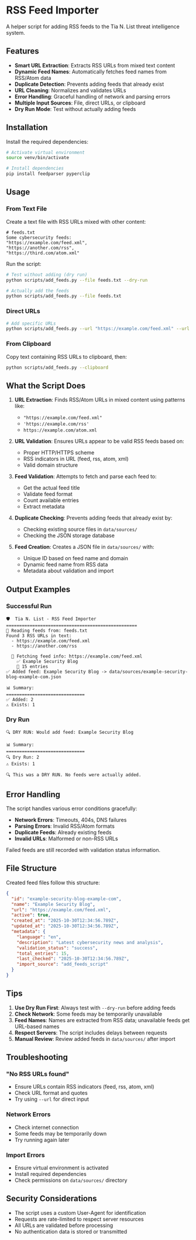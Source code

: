 # RSS Feed Importer

A helper script for adding RSS feeds to the Tia N. List threat intelligence system.

## Features

- **Smart URL Extraction**: Extracts RSS URLs from mixed text content
- **Dynamic Feed Names**: Automatically fetches feed names from RSS/Atom data
- **Duplicate Detection**: Prevents adding feeds that already exist
- **URL Cleaning**: Normalizes and validates URLs
- **Error Handling**: Graceful handling of network and parsing errors
- **Multiple Input Sources**: File, direct URLs, or clipboard
- **Dry Run Mode**: Test without actually adding feeds

## Installation

Install the required dependencies:

```bash
# Activate virtual environment
source venv/bin/activate

# Install dependencies
pip install feedparser pyperclip
```

## Usage

### From Text File

Create a text file with RSS URLs mixed with other content:

```
# feeds.txt
Some cybersecurity feeds:
"https://example.com/feed.xml",
"https://another.com/rss",
"https://third.com/atom.xml"
```

Run the script:

```bash
# Test without adding (dry run)
python scripts/add_feeds.py --file feeds.txt --dry-run

# Actually add the feeds
python scripts/add_feeds.py --file feeds.txt
```

### Direct URLs

```bash
# Add specific URLs
python scripts/add_feeds.py --url "https://example.com/feed.xml" --url "https://another.com/rss"
```

### From Clipboard

Copy text containing RSS URLs to clipboard, then:

```bash
python scripts/add_feeds.py --clipboard
```

## What the Script Does

1. **URL Extraction**: Finds RSS/Atom URLs in mixed content using patterns like:
   - `"https://example.com/feed.xml"`
   - `'https://example.com/rss'`
   - `https://example.com/atom.xml`

2. **URL Validation**: Ensures URLs appear to be valid RSS feeds based on:
   - Proper HTTP/HTTPS scheme
   - RSS indicators in URL (feed, rss, atom, xml)
   - Valid domain structure

3. **Feed Validation**: Attempts to fetch and parse each feed to:
   - Get the actual feed title
   - Validate feed format
   - Count available entries
   - Extract metadata

4. **Duplicate Checking**: Prevents adding feeds that already exist by:
   - Checking existing source files in `data/sources/`
   - Checking the JSON storage database

5. **Feed Creation**: Creates a JSON file in `data/sources/` with:
   - Unique ID based on feed name and domain
   - Dynamic feed name from RSS data
   - Metadata about validation and import

## Output Examples

### Successful Run
```
🛡️  Tia N. List - RSS Feed Importer
==================================================
📁 Reading feeds from: feeds.txt
Found 3 RSS URLs in text:
  - https://example.com/feed.xml
  - https://another.com/rss

  📡 Fetching feed info: https://example.com/feed.xml
    ✅ Example Security Blog
    📄 15 entries
✅ Added feed: Example Security Blog -> data/sources/example-security-blog-example-com.json

📊 Summary:
==============================
✅ Added: 2
⚠️ Exists: 1
```

### Dry Run
```
🔍 DRY RUN: Would add feed: Example Security Blog

📊 Summary:
==============================
🔍 Dry Run: 2
⚠️ Exists: 1

🔍 This was a DRY RUN. No feeds were actually added.
```

## Error Handling

The script handles various error conditions gracefully:

- **Network Errors**: Timeouts, 404s, DNS failures
- **Parsing Errors**: Invalid RSS/Atom formats
- **Duplicate Feeds**: Already existing feeds
- **Invalid URLs**: Malformed or non-RSS URLs

Failed feeds are still recorded with validation status information.

## File Structure

Created feed files follow this structure:

```json
{
  "id": "example-security-blog-example-com",
  "name": "Example Security Blog",
  "url": "https://example.com/feed.xml",
  "active": true,
  "created_at": "2025-10-30T12:34:56.789Z",
  "updated_at": "2025-10-30T12:34:56.789Z",
  "metadata": {
    "language": "en",
    "description": "Latest cybersecurity news and analysis",
    "validation_status": "success",
    "total_entries": 15,
    "last_checked": "2025-10-30T12:34:56.789Z",
    "import_source": "add_feeds_script"
  }
}
```

## Tips

1. **Use Dry Run First**: Always test with `--dry-run` before adding feeds
2. **Check Network**: Some feeds may be temporarily unavailable
3. **Feed Names**: Names are extracted from RSS data; unavailable feeds get URL-based names
4. **Respect Servers**: The script includes delays between requests
5. **Manual Review**: Review added feeds in `data/sources/` after import

## Troubleshooting

### "No RSS URLs found"
- Ensure URLs contain RSS indicators (feed, rss, atom, xml)
- Check URL format and quotes
- Try using `--url` for direct input

### Network Errors
- Check internet connection
- Some feeds may be temporarily down
- Try running again later

### Import Errors
- Ensure virtual environment is activated
- Install required dependencies
- Check permissions on `data/sources/` directory

## Security Considerations

- The script uses a custom User-Agent for identification
- Requests are rate-limited to respect server resources
- All URLs are validated before processing
- No authentication data is stored or transmitted